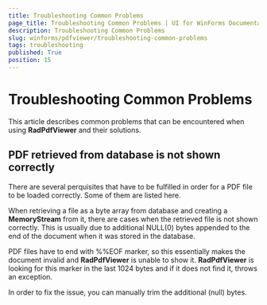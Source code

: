 ```yaml
---
title: Troubleshooting Common Problems
page_title: Troubleshooting Common Problems | UI for WinForms Documentation
description: Troubleshooting Common Problems
slug: winforms/pdfviewer/troubleshooting-common-problems
tags: troubleshooting
published: True
position: 15 
---
```


# Troubleshooting Common Problems

This article describes common problems that can be encountered when using __RadPdfViewer__ and their solutions.

## PDF retrieved from database is not shown correctly

There are several perquisites that have to be fulfilled in order for a PDF file to be loaded correctly. Some of them are listed here.

When retrieving a file as a byte array from database and creating a __MemoryStream__ from it, there are cases when the retrieved file is not shown correctly. This is usually due to additional NULL(0) bytes appended to the end of the document when it was stored in the database.

PDF files have to end with %%EOF marker, so this essentially makes the document invalid and __RadPdfViewer__ is unable to show it. __RadPdfViewer__ is looking for this marker in the last 1024 bytes and if it does not find it, throws an exception.

In order to fix the issue, you can manually trim the additional (null) bytes. 